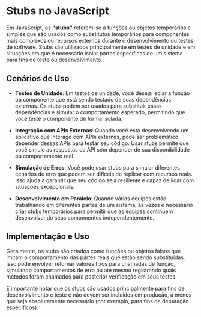 # Stubs no JavaScript

Em JavaScript, os **"stubs"** referem-se a funções ou objetos temporários e simples que são usados como substitutos temporários para componentes mais complexos ou recursos externos durante o desenvolvimento ou testes de software. Stubs são utilizados principalmente em testes de unidade e em situações em que é necessário isolar partes específicas de um sistema para fins de teste ou desenvolvimento.

## Cenários de Uso

- **Testes de Unidade**: Em testes de unidade, você deseja isolar a função ou componente que está sendo testado de suas dependências externas. Os stubs podem ser usados para substituir essas dependências e simular o comportamento esperado, permitindo que você teste o componente de forma isolada.

- **Integração com APIs Externas**: Quando você está desenvolvendo um aplicativo que interage com APIs externas, pode ser problemático depender dessas APIs para testar seu código. Usar stubs permite que você simule as respostas da API sem depender de sua disponibilidade ou comportamento real.

- **Simulação de Erros**: Você pode usar stubs para simular diferentes cenários de erro que podem ser difíceis de replicar com recursos reais. Isso ajuda a garantir que seu código seja resiliente e capaz de lidar com situações excepcionais.

- **Desenvolvimento em Paralelo**: Quando várias equipes estão trabalhando em diferentes partes de um sistema, às vezes é necessário criar stubs temporários para permitir que as equipes continuem desenvolvendo seus componentes independentemente.

## Implementação e Uso

Geralmente, os stubs são criados como funções ou objetos falsos que imitam o comportamento das partes reais que estão sendo substituídas. Isso pode envolver retornar valores fixos para chamadas de função, simulando comportamentos de erro ou até mesmo registrando quais métodos foram chamados para posterior verificação em seus testes.

É importante notar que os stubs são usados principalmente para fins de desenvolvimento e teste e não devem ser incluídos em produção, a menos que seja absolutamente necessário (por exemplo, para fins de depuração específicos).
